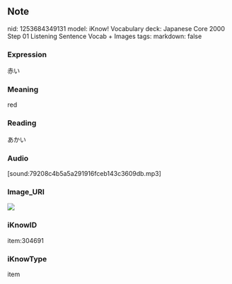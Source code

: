 ## Note
nid: 1253684349131
model: iKnow! Vocabulary
deck: Japanese Core 2000 Step 01 Listening Sentence Vocab + Images
tags: 
markdown: false

### Expression
赤い

### Meaning
red

### Reading
あかい

### Audio
[sound:79208c4b5a5a291916fceb143c3609db.mp3]

### Image_URI
<!DOCTYPE html>
<title></title>
<img src="0d8130e367188d4894d837a532ad2e06.jpg">



### iKnowID
item:304691

### iKnowType
item
